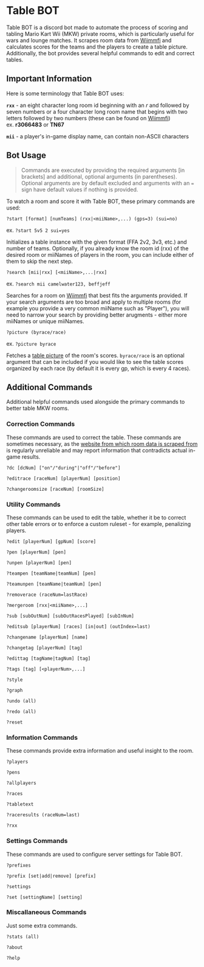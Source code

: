 # Table BOT

Table BOT is a discord bot made to automate the process of scoring and tabling Mario Kart Wii (MKW) private rooms, which is particularly useful for wars and lounge matches. It scrapes room data from [Wiimmfi][mkwxWebsite] and calculates scores for the teams and the players to create a table picture. Additionally, the bot provides several helpful commands to edit and correct tables.

## Important Information

Here is some terminology that Table BOT uses:

**```rxx```** - an eight character long room id beginning with an *r* and followed by seven numbers or a four character long room name that begins with two letters followed by two numbers (these can be found on [Wiimmfi][mkwxWebsite])\
ex. **r3066483** or **TN67**

**```mii```** - a player's in-game display name, can contain non-ASCII characters

## Bot Usage

> Commands are executed by providing the required arguments [in brackets] and additional, optional arguments (in parentheses). Optional arguments are by default excluded and arguments with an `=` sign have default values if nothing is provided.

To watch a room and score it with Table BOT, these primary commands are used:

```
?start [format] [numTeams] (rxx|<miiName>,...) (gps=3) (sui=no)
``` 
ex. `?start 5v5 2 sui=yes`

Initializes a table instance with the given format (FFA 2v2, 3v3, etc.) and number of teams. Optionally, if you already know the room id (rxx) of the desired room or miiNames of players in the room, you can include either of them to skip the next step.

```
?search [mii|rxx] [<miiName>,...|rxx]
```
ex. `?search mii camelwater123, beffjeff`

Searches for a room on [Wiimmfi][mkwxWebsite] that best fits the arguments provided. If your search arguments are too broad and apply to multiple rooms (for example you provide a very common miiName such as "Player"), you will need to narrow your search by providing better arugments - either more miiNames or unique miiNames. 

```
?picture (byrace/race)
```
ex. `?picture byrace`

Fetches a [table picture][hlorenziWebsite] of the room's scores. `byrace/race` is an optional argument that can be included if you would like to see the table scores organized by each race (by default it is every gp, which is every 4 races).

## Additional Commands

Additional helpful commands used alongside the primary commands to better table MKW rooms. 

### Correction Commands

These commands are used to correct the table. These commands are sometimes necessary, as the [website from which room data is scraped from][mkwxWebsite] is regularly unreliable and may report information that contradicts actual in-game results.

```
?dc [dcNum] ["on"/"during"|"off"/"before"]
```

```
?editrace [raceNum] [playerNum] [position]
```

```
?changeroomsize [raceNum] [roomSize]
```

### Utility Commands

These commands can be used to edit the table, whether it be to correct other table errors or to enforce a custom ruleset - for example, penalizing players.

```
?edit [playerNum] [gpNum] [score]
```

```
?pen [playerNum] [pen]
```
```
?unpen [playerNum] [pen]
```

```
?teampen [teamName|teamNum] [pen]
```
```
?teamunpen [teamName|teamNum] [pen]
```

```
?removerace (raceNum=lastRace)
```

```
?mergeroom [rxx|<miiName>,...]
```

```
?sub [subOutNum] [subOutRacesPlayed] [subInNum]
```
```
?editsub [playerNum] [races] [in|out] (outIndex=last)
```

```
?changename [playerNum] [name]
```

```
?changetag [playerNum] [tag]
```

```
?edittag [tagName|tagNum] [tag]
```

```
?tags [tag] [<playerNum>,...]
```

```
?style
```
```
?graph
```

```
?undo (all)
```
```
?redo (all)
```

```
?reset
```

### Information Commands

These commands provide extra information and useful insight to the room.

```
?players
```

```
?pens
```

```
?allplayers
```

```
?races
```

```
?tabletext
```

```
?raceresults (raceNum=last)
```

```
?rxx
```

### Settings Commands

These commands are used to configure server settings for Table BOT.

```
?prefixes
```

```
?prefix [set|add|remove] [prefix]
```

```
?settings
```

```
?set [settingName] [setting]
```

### Miscallaneous Commands

Just some extra commands.

```
?stats (all)
```

```
?about
```

```
?help
```


[mkwxWebsite]: https://www.wiimmfi.de/stats/mkwx
[hlorenziWebsite]: https://gb.hlorenzi.com/table 